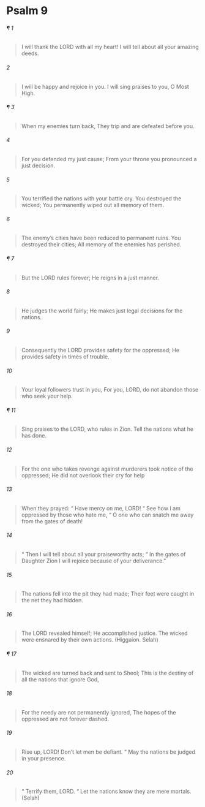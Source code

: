 # Psalm 9
###### ¶ 1
> I will thank the LORD with all my heart!
> I will tell about all your amazing deeds.
###### 2
> I will be happy and rejoice in you.
> I will sing praises to you, O Most High.
###### ¶ 3
> When my enemies turn back,
> They trip and are defeated before you.
###### 4
> For you defended my just cause;
> From your throne you pronounced a just decision.
###### 5
> You terrified the nations with your battle cry.
> You destroyed the wicked;
> You permanently wiped out all memory of them.
###### 6
> The enemy’s cities have been reduced to permanent ruins.
> You destroyed their cities;
> All memory of the enemies has perished.
###### ¶ 7
> But the LORD rules forever;
> He reigns in a just manner.
###### 8
> He judges the world fairly;
> He makes just legal decisions for the nations.
###### 9
> Consequently the LORD provides safety for the oppressed;
> He provides safety in times of trouble.
###### 10
> Your loyal followers trust in you,
> For you, LORD, do not abandon those who seek your help.
###### ¶ 11
> Sing praises to the LORD, who rules in Zion.
> Tell the nations what he has done.
###### 12
> For the one who takes revenge against murderers took notice of the oppressed;
> He did not overlook their cry for help
###### 13
> When they prayed:
>  “ Have mercy on me, LORD!
>  “ See how I am oppressed by those who hate me,
>  “ O one who can snatch me away from the gates of death!
###### 14
>  “ Then I will tell about all your praiseworthy acts;
>  “ In the gates of Daughter Zion I will rejoice because of your deliverance.”
###### 15
> The nations fell into the pit they had made;
> Their feet were caught in the net they had hidden.
###### 16
> The LORD revealed himself;
> He accomplished justice.
> The wicked were ensnared by their own actions. (Higgaion. Selah)
###### ¶ 17
> The wicked are turned back and sent to Sheol;
> This is the destiny of all the nations that ignore God,
###### 18
> For the needy are not permanently ignored,
> The hopes of the oppressed are not forever dashed.
###### 19
> Rise up, LORD!
> Don’t let men be defiant.
>  “ May the nations be judged in your presence.
###### 20
>  “ Terrify them, LORD.
>  “ Let the nations know they are mere mortals. (Selah)
